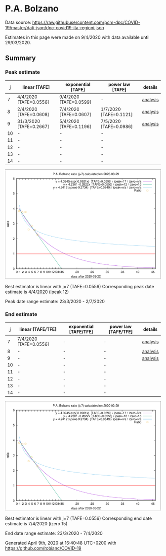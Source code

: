 # P.A. Bolzano


Data source: https://raw.githubusercontent.com/pcm-dpc/COVID-19/master/dati-json/dpc-covid19-ita-regioni.json

Estimates in this page were made on 9/4/2020 with data available until 29/03/2020.


## Summary 

### Peak estimate 
|j|linear [TAFE]|exponential [TAFE]|power law [TAFE]|details|
|---|----|-----------|---------|-------|
|7|4/4/2020 [TAFE=0.0556]|9/4/2020 [TAFE=0.0599]|-|[analysis](COVID-19_p.a._bolzano_j7_2020-03-29.md)|
|8|2/4/2020 [TAFE=0.0608]|7/4/2020 [TAFE=0.0607]|1/7/2020 [TAFE=0.1121]|[analysis](COVID-19_p.a._bolzano_j8_2020-03-29.md)|
|9|31/3/2020 [TAFE=0.2667]|5/4/2020 [TAFE=0.1196]|7/5/2020 [TAFE=0.0986]|[analysis](COVID-19_p.a._bolzano_j9_2020-03-29.md)|
|10|-|-|-||
|11|-|-|-||
|12|-|-|-||
|13|-|-|-||
|14|-|-|-||

![best peak estimate](COVID-19_p.a._bolzano_j7_2020-03-29.png)

Best estimator is linear with j=7 (TAFE=0.0556)
Corresponding peak date estimate is 4/4/2020 (ipeak 12)


Peak date range estimate: 23/3/2020 - 2/7/2020

### End estimate 
|j|linear [TAFE/TFE]|exponential [TAFE/TFE]|power law [TAFE/TFE]|details|
|---|----|-----------|---------|-------|
|7|7/4/2020 [TAFE=0.0556]|-|-|[analysis](COVID-19_p.a._bolzano_j7_2020-03-29.md)|
|8|-|-|-|[analysis](COVID-19_p.a._bolzano_j8_2020-03-29.md)|
|9|-|-|-|[analysis](COVID-19_p.a._bolzano_j9_2020-03-29.md)|
|10|-|-|-||
|11|-|-|-||
|12|-|-|-||
|13|-|-|-||
|14|-|-|-||

![best zero estimate](COVID-19_p.a._bolzano_j7_2020-03-29.png)

Best estimator is linear with j=7 (TAFE=0.0556)
Corresponding end date estimate is 7/4/2020 (izero 15)


End date range estimate: 23/3/2020 - 7/4/2020

Generated April 9th, 2020 at 16:40:48 UTC+0200 with https://github.com/robianc/COVID-19
